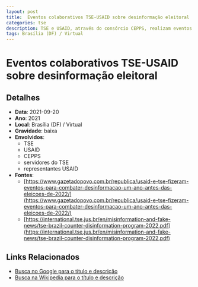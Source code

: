 ```yaml
---
layout: post
title:  Eventos colaborativos TSE-USAID sobre desinformação eleitoral
categories: tse
description: TSE e USAID, através do consórcio CEPPS, realizam eventos (presenciais e virtuais) envolvendo servidores eleitorais, representantes internacionais e ONGs para debater o combate à desinformação e estruturar programas institucionais de cooperação técnica visando as eleições de 2022.
tags: Brasília (DF) / Virtual
---
```


# Eventos colaborativos TSE-USAID sobre desinformação eleitoral

## Detalhes
- **Data**: 2021-09-20
- **Ano**: 2021
- **Local**: Brasília (DF) / Virtual
- **Gravidade**: baixa
- **Envolvidos**:
  - TSE
  - USAID
  - CEPPS
  - servidores do TSE
  - representantes USAID
- **Fontes**:
  - [https://www.gazetadopovo.com.br/republica/usaid-e-tse-fizeram-eventos-para-combater-desinformacao-um-ano-antes-das-eleicoes-de-2022/](https://www.gazetadopovo.com.br/republica/usaid-e-tse-fizeram-eventos-para-combater-desinformacao-um-ano-antes-das-eleicoes-de-2022/)
  - [https://international.tse.jus.br/en/misinformation-and-fake-news/tse-brazil-counter-disinformation-program-2022.pdf](https://international.tse.jus.br/en/misinformation-and-fake-news/tse-brazil-counter-disinformation-program-2022.pdf)

## Links Relacionados
- [Busca no Google para o título e descrição](https://www.google.com/search?q=%22Alexandre%20de%20Moraes%22%20Eventos%20colaborativos%20TSE-USAID%20sobre%20desinforma%C3%A7%C3%A3o%20eleitoral%20TSE%20e%20USAID%2C%20atrav%C3%A9s%20do%20cons%C3%B3rcio%20CEPPS%2C%20realizam%20eventos%20%28presenciais%20e%20virtuais%29%20envolvendo%20servidores%20eleitorais%2C%20representantes%20internacionais%20e%20ONGs%20para%20debater%20o%20combate%20%C3%A0%20desinforma%C3%A7%C3%A3o%20e%20estruturar%20programas%20institucionais%20de%20coopera%C3%A7%C3%A3o%20t%C3%A9cnica%20visando%20as%20elei%C3%A7%C3%B5es%20de%202022.%20Bras%C3%ADlia%20%28DF%29%20/%20Virtual%202021)
- [Busca na Wikipedia para o título e descrição](https://en.wikipedia.org/w/index.php?search=%22Alexandre%20de%20Moraes%22%20Eventos%20colaborativos%20TSE-USAID%20sobre%20desinforma%C3%A7%C3%A3o%20eleitoral%20TSE%20e%20USAID%2C%20atrav%C3%A9s%20do%20cons%C3%B3rcio%20CEPPS%2C%20realizam%20eventos%20%28presenciais%20e%20virtuais%29%20envolvendo%20servidores%20eleitorais%2C%20representantes%20internacionais%20e%20ONGs%20para%20debater%20o%20combate%20%C3%A0%20desinforma%C3%A7%C3%A3o%20e%20estruturar%20programas%20institucionais%20de%20coopera%C3%A7%C3%A3o%20t%C3%A9cnica%20visando%20as%20elei%C3%A7%C3%B5es%20de%202022.%20Bras%C3%ADlia%20%28DF%29%20/%20Virtual%202021)
